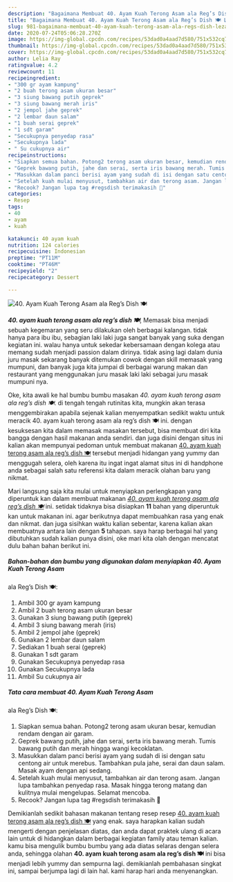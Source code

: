 ```yaml
---
description: "Bagaimana Membuat 40. Ayam Kuah Terong Asam ala Reg’s Dish 🍽 Lezat"
title: "Bagaimana Membuat 40. Ayam Kuah Terong Asam ala Reg’s Dish 🍽 Lezat"
slug: 981-bagaimana-membuat-40-ayam-kuah-terong-asam-ala-regs-dish-lezat
date: 2020-07-24T05:06:28.270Z
image: https://img-global.cpcdn.com/recipes/53dad0a4aad7d580/751x532cq70/40-ayam-kuah-terong-asam-ala-regs-dish-🍽-foto-resep-utama.jpg
thumbnail: https://img-global.cpcdn.com/recipes/53dad0a4aad7d580/751x532cq70/40-ayam-kuah-terong-asam-ala-regs-dish-🍽-foto-resep-utama.jpg
cover: https://img-global.cpcdn.com/recipes/53dad0a4aad7d580/751x532cq70/40-ayam-kuah-terong-asam-ala-regs-dish-🍽-foto-resep-utama.jpg
author: Lelia Ray
ratingvalue: 4.2
reviewcount: 11
recipeingredient:
- "300 gr ayam kampung"
- "2 buah terong asam ukuran besar"
- "3 siung bawang putih geprek"
- "3 siung bawang merah iris"
- "2 jempol jahe geprek"
- "2 lembar daun salam"
- "1 buah serai geprek"
- "1 sdt garam"
- "Secukupnya penyedap rasa"
- "Secukupnya lada"
- " Su cukupnya air"
recipeinstructions:
- "Siapkan semua bahan. Potong2 terong asam ukuran besar, kemudian rendam dengan air garam."
- "Geprek bawang putih, jahe dan serai, serta iris bawang merah. Tumis bawang putih dan merah hingga wangi kecoklatan."
- "Masukkan dalam panci berisi ayam yang sudah di isi dengan satu centong air untuk merebus. Tambahkan pula jahe, serai dan daun salam. Masak ayam dengan api sedang."
- "Setelah kuah mulai menyusut, tambahkan air dan terong asam. Jangan lupa tambahkan penyedap rasa. Masak hingga terong matang dan kulitnya mulai mengelupas. Selamat mencoba."
- "Recook? Jangan lupa tag #regsdish terimakasih 🥰"
categories:
- Resep
tags:
- 40
- ayam
- kuah

katakunci: 40 ayam kuah 
nutrition: 124 calories
recipecuisine: Indonesian
preptime: "PT11M"
cooktime: "PT46M"
recipeyield: "2"
recipecategory: Dessert

---
```



![40. Ayam Kuah Terong Asam
ala Reg’s Dish 🍽](https://img-global.cpcdn.com/recipes/53dad0a4aad7d580/751x532cq70/40-ayam-kuah-terong-asam-ala-regs-dish-🍽-foto-resep-utama.jpg)

<b><i>40. ayam kuah terong asam
ala reg’s dish 🍽</i></b>, Memasak bisa menjadi sebuah kegemaran yang seru dilakukan oleh berbagai kalangan. tidak hanya para ibu ibu, sebagian laki laki juga sangat banyak yang suka dengan kegiatan ini. walau hanya untuk sekedar kebersamaan dengan kolega atau memang sudah menjadi passion dalam dirinya. tidak asing lagi dalam dunia juru masak sekarang banyak ditemukan cowok dengan skill memasak yang mumpuni, dan banyak juga kita jumpai di berbagai warung makan dan restaurant yang menggunakan juru masak laki laki sebagai juru masak mumpuni nya.

Oke, kita awali ke hal bumbu bumbu masakan <i>40. ayam kuah terong asam
ala reg’s dish 🍽</i>. di tengah tengah rutinitas kita, mungkin akan terasa menggembirakan apabila sejenak kalian menyempatkan sedikit waktu untuk meracik 40. ayam kuah terong asam
ala reg’s dish 🍽 ini. dengan kesuksesan kita dalam memasak masakan tersebut, bisa membuat diri kita bangga dengan hasil makanan anda sendiri. dan juga disini dengan situs ini kalian akan mempunyai pedoman untuk membuat makanan <u>40. ayam kuah terong asam
ala reg’s dish 🍽</u> tersebut menjadi hidangan yang yummy dan menggugah selera, oleh karena itu ingat ingat alamat situs ini di handphone anda sebagai salah satu referensi kita dalam meracik olahan baru yang nikmat.




Mari langsung saja kita mulai untuk menyiapkan perlengkapan yang diperuntuk kan dalam membuat makanan <u><i>40. ayam kuah terong asam
ala reg’s dish 🍽</i></u> ini. setidak tidaknya bisa disiapkan <b>11</b> bahan yang diperuntuk kan untuk makanan ini. agar berikutnya dapat membuahkan rasa yang enak dan nikmat. dan juga sisihkan waktu kalian sebentar, karena kalian akan membuatnya antara lain dengan <b>5</b> tahapan. saya harap berbagai hal yang dibutuhkan sudah kalian punya disini, oke mari kita olah dengan mencatat dulu bahan bahan berikut ini.

<!--inarticleads1-->

##### Bahan-bahan dan bumbu yang digunakan dalam menyiapkan 40. Ayam Kuah Terong Asam
ala Reg’s Dish 🍽:

1. Ambil 300 gr ayam kampung
1. Ambil 2 buah terong asam ukuran besar
1. Gunakan 3 siung bawang putih (geprek)
1. Ambil 3 siung bawang merah (iris)
1. Ambil 2 jempol jahe (geprek)
1. Gunakan 2 lembar daun salam
1. Sediakan 1 buah serai (geprek)
1. Gunakan 1 sdt garam
1. Gunakan Secukupnya penyedap rasa
1. Gunakan Secukupnya lada
1. Ambil  Su cukupnya air




<!--inarticleads2-->

##### Tata cara membuat 40. Ayam Kuah Terong Asam
ala Reg’s Dish 🍽:

1. Siapkan semua bahan. Potong2 terong asam ukuran besar, kemudian rendam dengan air garam.
1. Geprek bawang putih, jahe dan serai, serta iris bawang merah. Tumis bawang putih dan merah hingga wangi kecoklatan.
1. Masukkan dalam panci berisi ayam yang sudah di isi dengan satu centong air untuk merebus. Tambahkan pula jahe, serai dan daun salam. Masak ayam dengan api sedang.
1. Setelah kuah mulai menyusut, tambahkan air dan terong asam. Jangan lupa tambahkan penyedap rasa. Masak hingga terong matang dan kulitnya mulai mengelupas. Selamat mencoba.
1. Recook? Jangan lupa tag #regsdish terimakasih 🥰




Demikianlah sedikit bahasan makanan tentang resep resep <u>40. ayam kuah terong asam
ala reg’s dish 🍽</u> yang enak. saya harapkan kalian sudah mengerti dengan penjelasan diatas, dan anda dapat praktek ulang di acara lain untuk di hidangkan dalam berbagai kegiatan family atau teman kalian. kamu bisa mengulik bumbu bumbu yang ada diatas selaras dengan selera anda, sehingga olahan <b>40. ayam kuah terong asam
ala reg’s dish 🍽</b> ini bisa menjadi lebih yummy dan sempurna lagi. demikianlah pembahasan singkat ini, sampai berjumpa lagi di lain hal. kami harap hari anda menyenangkan.
